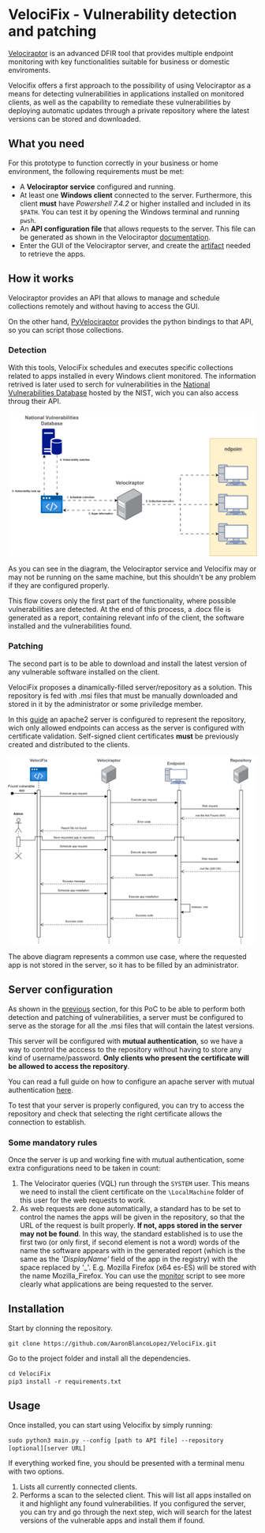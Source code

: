 # VelociFix - Vulnerability detection and patching

[Velociraptor](https://github.com/Velocidex/velociraptor) is an advanced DFIR tool that provides multiple endpoint monitoring with key functionalities suitable for business or domestic enviroments.

Velocifix offers a first approach to the possibility of using Velociraptor as a means for detecting vulnerabilities in applications installed on monitored clients, as well as the capability to remediate these vulnerabilities by deploying automatic updates through a private repository where the latest versions can be stored and downloaded.

## What you need

For this prototype to function correctly in your business or home environment, the following requirements must be met:

- A **Velociraptor service** configured and running.
- At least one **Windows client** connected to the server. Furthermore, this client **must** have *Powershell 7.4.2* or higher installed and included in its `$PATH`. You can test it by opening the Windows terminal and running `pwsh`.
- An **API configuration file** that allows requests to the server. This file can be generated as shown in the Velociraptor [documentation](https://docs.velociraptor.app/docs/server_automation/server_api/).
- Enter the GUI of the Velociraptor server, and create the [artifact](./artifact.vql) needed to retrieve the apps.

## How it works

Velociraptor provides an API that allows to manage and schedule collections remotely and without having to access the GUI.

On the other hand, [PyVelociraptor](https://pypi.org/project/pyvelociraptor/) provides the python bindings to that API, so you can script those collections.

### Detection

With this tools, VelociFix schedules and executes specific collections related to apps installed in every Windows client monitored. The information retrived is later used to serch for vulnerabilities in the [National Vulnerabilities Database](https://nvd.nist.gov/) hosted by the NIST, wich you can also access throug their API. 

<p align="center" width="100%">
    <img src="./assets/VelociFixArch.svg">
</p>

As you can see in the diagram, the Velociraptor service and Velocifix may or may not be running on the same machine, but this shouldn't be any problem if they are configured properly.

This flow covers only the first part of the functionality, where possible vulnerabilities are detected. At the end of this process, a .docx file is generated as a report, containing relevant info of the client, the software installed and the vulnerabilities found.

### Patching

The second part is to be able to download and install the latest version of any vulnerable software installed on the client.

VelociFix proposes a dinamically-filled server/repository as a solution. This repository is fed with .msi files that must be manually downloaded and stored in it by the administrator or some priviledge member.

In this [guide]() an apache2 server is configured to represent the repository, wich only allowed endpoints can access as the server is configured with certificate validation. Self-signed client certificates **must** be previously created and distributed to the clients.

<p align="center" width="100%">
    <img src="./assets/VelociFixSequence.svg">
</p>

The above diagram represents a common use case, where the requested app is not stored in the server, so it has to be filled by an administrator. 

## Server configuration

As shown in the [previous](./README.md#how-it-works) section, for this PoC to be able to perform both detection and patching of vulnerabilities, a server must be configured to serve as the storage for all the .msi files that will contain the latest versions.

This server will be configured with **mutual authentication**, so we have a way to control the acccess to the repository without having to store any kind of username/password. **Only clients who present the certificate will be allowed to access the repository**.

You can read a full guide on how to configure an apache server with mutual authentication [here](https://www.openlogic.com/blog/mutual-authentication-using-apache-and-web-client).

To test that your server is properly configured, you can try to access the repository and check that selecting the right certificate allows the connection to establish.

### Some mandatory rules

Once the server is up and working fine with mutual authentication, some extra configurations need to be taken in count:

1. The Velocirator queries (VQL) run through the `SYSTEM` user. This means we need to install the client certificate on the `\LocalMachine` folder of this user for the web requests to work.
2. As web requests are done automatically, a standard has to be set to control the names the apps will be given in the repository, so that the URL of the request is built properly. **If not, apps stored in the server may not be found**. In this way, the standard established is to use the first two (or only first, if second element is not a word) words of the name the software appears with in the generated report (which is the same as the *'DisplayName'* field of the app in the registry) with the space replaced by '_'. E.g. Mozilla Firefox (x64 es-ES) will be stored with the name Mozilla_Firefox. You can use the [monitor](monitor.py) script to see more clearly what applications are being requested to the server.

## Installation

Start by clonning the repository.
```
git clone https://github.com/AaronBlancoLopez/VelociFix.git
```
Go to the project folder and install all the dependencies.
```
cd VelociFix
pip3 install -r requirements.txt
```

## Usage

Once installed, you can start using Velocifix by simply running:
```
sudo python3 main.py --config [path to API file] --repository [optional][server URL]
```
If everything worked fine, you should be presented with a terminal menu with two options.

1. Lists all currently connected clients.
2. Performs a scan to the selected client. This will list all apps installed on it and highlight any found vulnerabilities. If you configured the server, you can try and go through the next step, wich will search for the latest versions of the vulnerable apps and install them if found.